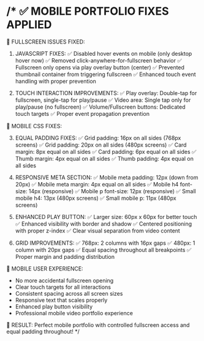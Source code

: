 /* ✅ MOBILE PORTFOLIO FIXES APPLIED
==============================================

🎯 FULLSCREEN ISSUES FIXED:

1. JAVASCRIPT FIXES:
   ✅ Disabled hover events on mobile (only desktop hover now)
   ✅ Removed click-anywhere-for-fullscreen behavior
   ✅ Fullscreen only opens via play overlay button (center)
   ✅ Prevented thumbnail container from triggering fullscreen
   ✅ Enhanced touch event handling with proper prevention

2. TOUCH INTERACTION IMPROVEMENTS:
   ✅ Play overlay: Double-tap for fullscreen, single-tap for play/pause
   ✅ Video area: Single tap only for play/pause (no fullscreen)
   ✅ Volume/Fullscreen buttons: Dedicated touch targets
   ✅ Proper event propagation prevention

🎨 MOBILE CSS FIXES:

3. EQUAL PADDING FIXES:
   ✅ Grid padding: 16px on all sides (768px screens)
   ✅ Grid padding: 20px on all sides (480px screens)
   ✅ Card margin: 8px equal on all sides
   ✅ Card padding: 6px equal on all sides
   ✅ Thumb margin: 4px equal on all sides
   ✅ Thumb padding: 4px equal on all sides

4. RESPONSIVE META SECTION:
   ✅ Mobile meta padding: 12px (down from 20px)
   ✅ Mobile meta margin: 4px equal on all sides
   ✅ Mobile h4 font-size: 14px (responsive)
   ✅ Mobile p font-size: 12px (responsive)
   ✅ Small mobile h4: 13px (480px screens)
   ✅ Small mobile p: 11px (480px screens)

5. ENHANCED PLAY BUTTON:
   ✅ Larger size: 60px x 60px for better touch
   ✅ Enhanced visibility with border and shadow
   ✅ Centered positioning with proper z-index
   ✅ Clear visual separation from video content

6. GRID IMPROVEMENTS:
   ✅ 768px: 2 columns with 16px gaps
   ✅ 480px: 1 column with 20px gaps
   ✅ Equal spacing throughout all breakpoints
   ✅ Proper margin and padding distribution

📱 MOBILE USER EXPERIENCE:
- No more accidental fullscreen opening
- Clear touch targets for all interactions
- Consistent spacing across all screen sizes
- Responsive text that scales properly
- Enhanced play button visibility
- Professional mobile video portfolio experience

🚀 RESULT: Perfect mobile portfolio with controlled 
fullscreen access and equal padding throughout!
*/
